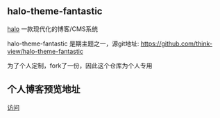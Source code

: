 ## halo-theme-fantastic
[halo](https://halo.run/) 一款现代化的博客/CMS系统

halo-theme-fantastic 是期主题之一，源git地址: https://github.com/think-view/halo-theme-fantastic

为了个人定制，fork了一份，因此这个仓库为个人专用

## 个人博客预览地址
[访问](https://www.cwiki.cn)

